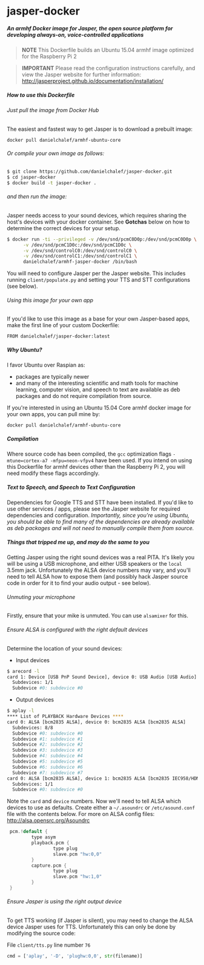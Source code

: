 # jasper-docker
##### An armhf Docker image for Jasper, the open source platform for developing always-on, voice-controlled applications

> **NOTE** This Dockerfile builds an Ubuntu 15.04 armhf image optimized for the Raspberry Pi 2

> **IMPORTANT** Please read the configuration instructions carefully, and view the Jasper website for further information: http://jasperproject.github.io/documentation/installation/

##### How to use this Dockerfile

###### Just pull the image from Docker Hub
The easiest and fastest way to get Jasper is to download a prebuilt image:

```docker pull danielchalef/armhf-ubuntu-core```

###### Or compile your own image as follows:
```bash
$ git clone https://github.com/danielchalef/jasper-docker.git
$ cd jasper-docker
$ docker build -t jasper-docker .
```
###### and then run the image:
Jasper needs access to your sound devices, which requires sharing the host's devices with your docker container. See **Gotchas** below on how to determine the correct devices for your setup.
```bash
$ docker run -ti --privileged -v /dev/snd/pcmC0D0p:/dev/snd/pcmC0D0p \
      -v /dev/snd/pcmC1D0c:/dev/snd/pcmC1D0c \
      -v /dev/snd/controlC0:/dev/snd/controlC0 \
      -v /dev/snd/controlC1:/dev/snd/controlC1 \
      danielchalef/armhf-jasper-docker /bin/bash
```
You will need to configure Jasper per the Jasper website. This includes running `client/populate.py` and setting your TTS and STT configurations (see below).

###### Using this image for your own app
If you'd like to use this image as a base for your own Jasper-based apps, make the first line of your custom Dockerfile:
```
FROM danielchalef/jasper-docker:latest
```

##### Why Ubuntu?
I favor Ubuntu over Raspian as:
- packages are typically newer 
- and many of the interesting scientific and math  tools for machine learning, computer vision, and speech to text are available as deb packages and do not require compilation from source.

If you're interested in using an Ubuntu 15.04 Core armhf docker image for your own apps, you can pull mine by:

```docker pull danielchalef/armhf-ubuntu-core```

##### Compilation
Where source code has been compiled, the `gcc` optimization flags `-mtune=cortex-a7 -mfpu=neon-vfpv4` have been used. If you intend on using this Dockerfile for armhf devices other than the Raspberry Pi 2, you will need modify these flags accordingly.

##### Text to Speech, and Speech to Text Configuration
Dependencies for Google TTS and STT have been installed. If you'd like to use other services / apps, please see the Jasper website for required dependencies and configuration. *Importantly, since you're using Ubuntu, you should be able to find many of the dependencies are already available as deb packages and will not need to manually compile them from source.*

##### Things that tripped me up, and may do the same to you
Getting Jasper using the right sound devices was a real PITA. It's likely you will be using a USB microphone, and either USB speakers or the `local` 3.5mm jack. Unfortunately the ALSA device numbers may vary, and you'll need to tell ALSA how to expose them (and possibly hack Jasper source code in order for it to find your audio output - see below).

###### Unmuting your microphone
Firstly, ensure that your mike is unmuted. You can use `alsamixer` for this.

###### Ensure ALSA is configured with the right default devices
Determine the location of your sound devices:
- Input devices
```bash
$ arecord -l
card 1: Device [USB PnP Sound Device], device 0: USB Audio [USB Audio]
  Subdevices: 1/1
  Subdevice #0: subdevice #0
```
- Output devices
```bash
$ aplay -l
**** List of PLAYBACK Hardware Devices ****
card 0: ALSA [bcm2835 ALSA], device 0: bcm2835 ALSA [bcm2835 ALSA]
  Subdevices: 8/8
  Subdevice #0: subdevice #0
  Subdevice #1: subdevice #1
  Subdevice #2: subdevice #2
  Subdevice #3: subdevice #3
  Subdevice #4: subdevice #4
  Subdevice #5: subdevice #5
  Subdevice #6: subdevice #6
  Subdevice #7: subdevice #7
card 0: ALSA [bcm2835 ALSA], device 1: bcm2835 ALSA [bcm2835 IEC958/HDMI]
  Subdevices: 1/1
  Subdevice #0: subdevice #0
```

Note the `card` and `device` numbers. Now we'll need to tell ALSA which devices to use as defaults. Create either a  `~/.asoundrc` or `/etc/asound.conf` file with the contents below. For more on ALSA config files: http://alsa.opensrc.org/Asoundrc

```c++
 pcm.!default {
         type asym
         playback.pcm {
                 type plug
                 slave.pcm "hw:0,0"
         }
         capture.pcm {
                 type plug
                 slave.pcm "hw:1,0"
         } 
 }
```
###### Ensure Jasper is using the right output device
To get TTS working (if Jasper is silent), you may need to change the ALSA device Jasper uses for TTS. Unfortunately this can only be done by modifying the source code:

File `client/tts.py` line number `76`

```python
cmd = ['aplay', '-D', 'plughw:0,0', str(filename)]
```


